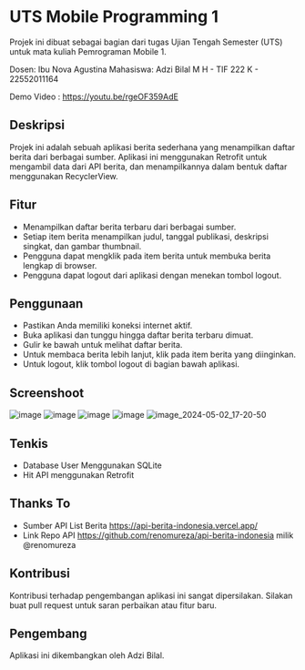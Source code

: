 # UTS Mobile Programming 1
Projek ini dibuat sebagai bagian dari tugas Ujian Tengah Semester (UTS) untuk mata kuliah Pemrograman Mobile 1.

Dosen: Ibu Nova Agustina
Mahasiswa: Adzi Bilal M H - TIF 222 K - 22552011164

Demo Video : https://youtu.be/rgeOF359AdE

## Deskripsi
Projek ini adalah sebuah aplikasi berita sederhana yang menampilkan daftar berita dari berbagai sumber. Aplikasi ini menggunakan Retrofit untuk mengambil data dari API berita, dan menampilkannya dalam bentuk daftar menggunakan RecyclerView.

## Fitur
- Menampilkan daftar berita terbaru dari berbagai sumber.
- Setiap item berita menampilkan judul, tanggal publikasi, deskripsi singkat, dan gambar thumbnail.
- Pengguna dapat mengklik pada item berita untuk membuka berita lengkap di browser.
- Pengguna dapat logout dari aplikasi dengan menekan tombol logout.

## Penggunaan
- Pastikan Anda memiliki koneksi internet aktif.
- Buka aplikasi dan tunggu hingga daftar berita terbaru dimuat.
- Gulir ke bawah untuk melihat daftar berita.
- Untuk membaca berita lebih lanjut, klik pada item berita yang diinginkan.
- Untuk logout, klik tombol logout di bagian bawah aplikasi.

## Screenshoot
![image](https://github.com/adzibilal/utb_news/assets/41812877/79e57231-0a38-470b-9a36-f86bccf2a585)
![image](https://github.com/adzibilal/utb_news/assets/41812877/a5f9d0e6-d6e1-4a4e-a541-63784b3df10a)
![image](https://github.com/adzibilal/utb_news/assets/41812877/94540d83-0088-420b-9591-2f93814cad37)
![image](https://github.com/adzibilal/utb_news/assets/41812877/c1d57639-4f3c-43c0-b502-b36c8cdd2524)
![image_2024-05-02_17-20-50](https://github.com/adzibilal/utb_news/assets/41812877/7316f148-69e4-4927-86a2-37e60c11ff9e)


## Tenkis
- Database User Menggunakan SQLite
- Hit API menggunakan Retrofit

## Thanks To
- Sumber API List Berita https://api-berita-indonesia.vercel.app/
- Link Repo API https://github.com/renomureza/api-berita-indonesia milik @renomureza

## Kontribusi
Kontribusi terhadap pengembangan aplikasi ini sangat dipersilakan. Silakan buat pull request untuk saran perbaikan atau fitur baru.

## Pengembang
Aplikasi ini dikembangkan oleh Adzi Bilal.
